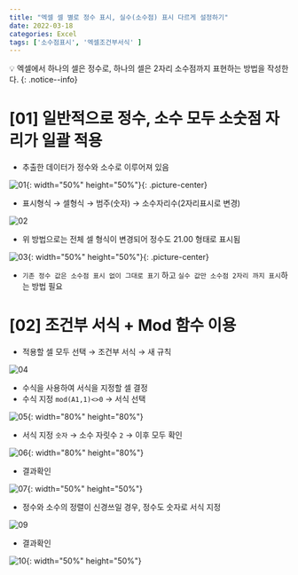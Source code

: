 ```yaml
---
title: "엑셀 셀 별로 정수 표시, 실수(소수점) 표시 다르게 설정하기"
date: 2022-03-18
categories: Excel
tags: ['소수점표시', '엑셀조건부서식' ]
---
```



:bulb: 엑셀에서 하나의 셀은 정수로, 하나의 셀은 2자리 소수점까지 표현하는 방법을 작성한다.
{: .notice--info}  

# [01]  일반적으로 정수, 소수 모두 소숫점 자리가 일괄 적용

- 추출한 데이터가 정수와 소수로 이루어져 있음
  
![01](https://user-images.githubusercontent.com/76153041/158950297-42add63c-d5bc-4840-9b8d-903ab218c97f.png){: width="50%" height="50%"}{: .picture-center}

- 표시형식 → 셀형식 → 범주(숫자) → 소수자리수(2자리표시로 변경)  

![02](https://user-images.githubusercontent.com/76153041/158950299-357d4e05-cb92-4b84-829d-c58d9fa4ff55.png)  

- 위 방법으로는 전체 셀 형식이 변경되어 정수도 21.00 형태로 표시됨  

![03](https://user-images.githubusercontent.com/76153041/158950303-cbae3c2c-f683-4160-b3cf-c7bc92e87d6d.png){: width="50%" height="50%"}{: .picture-center}  

- `기존 정수 값은 소수점 표시 없이 그대로 표기` 하고 `실수 값만 소수점 2자리 까지 표시`하는 방법 필요

# [02]  조건부 서식 + Mod 함수 이용

- 적용할 셀 모두 선택 → 조건부 서식 → 새 규칙  
  
![04](https://user-images.githubusercontent.com/76153041/158951760-f40cf82f-e5dc-4fda-a7a9-2926643caa83.png)  

- 수식을 사용하여 서식을 지정할 셀 결정
- 수식 지정 `mod(A1,1)<>0` → 서식 선택  

![05](https://user-images.githubusercontent.com/76153041/158951762-386793ea-c2e8-4e95-a98e-420475b4ece4.png){: width="80%" height="80%"}


- 서식 지정 `숫자` → 소수 자릿수 `2` → 이후 모두 확인  

![06](https://user-images.githubusercontent.com/76153041/158951764-3168cf00-ad78-4ad7-afe0-dfd2ac34291e.png){: width="80%" height="80%"}  


- 결과확인  

![07](https://user-images.githubusercontent.com/76153041/158951773-e3df4d52-84aa-4caa-8c1c-fce81907b32b.png){: width="50%" height="50%"}

- 정수와 소수의 정렬이 신경쓰일 경우, 정수도 숫자로 서식 지정  

![09](https://user-images.githubusercontent.com/76153041/158951775-c1ea2dad-b022-4400-a9de-60c0b3532d79.png)  


- 결과확인  

![10](https://user-images.githubusercontent.com/76153041/158951777-138dc6ab-3b94-4920-87da-7886a93ad452.png){: width="50%" height="50%"}